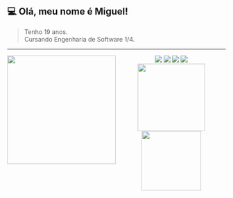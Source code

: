 
## 💻 Olá, meu nome é <strong>Miguel!</strong>

> Tenho 19 anos. <br> Cursando Engenharia de Software 1/4. 

----


<img align="left"  width="250"  src="https://www.imagensanimadas.com/data/media/56/computador-imagem-animada-0078.gif" />
 


<div align="center"> 
  <a href="https://www.instagram.com/miguelvrss/" target="_blank"><img src="https://img.shields.io/badge/-Instagram-%23E4405F?style=for-the-badge&logo=instagram&logoColor=white" target="_blank"></a>
 <a href="https://discord.gg/#4528" target="_blank"><img src="https://img.shields.io/badge/Discord-7289DA?style=for-the-badge&logo=discord&logoColor=white" target="_blank"></a> 
  <a href = "mailto:miguelvrsspfc@gmail.com"><img src="https://img.shields.io/badge/-Gmail-%23333?style=for-the-badge&logo=gmail&logoColor=white" target="_blank"></a>
  <a href="https://www.linkedin.com/in/miguel-ver%C3%ADssimo-9a97a9209/" target="_blank"><img src="https://img.shields.io/badge/-LinkedIn-%230077B5?style=for-the-badge&logo=linkedin&logoColor=white" target="_blank"></a> 
  
  
 
 
</div>

<div align="center">
  <a href="https://github.com/miguel-vr">
  <img height="155em"  src="https://github-readme-stats.vercel.app/api?username=miguel-vr&show_icons=true&theme=dark&include_all_commits=true&count_private=true"/>
   <img height="137em" src="https://github-readme-stats.vercel.app/api/top-langs/?username=miguel-vr&layout=compact&langs_count=16&theme=dark&include"/>
 
</div>


 
   
 
